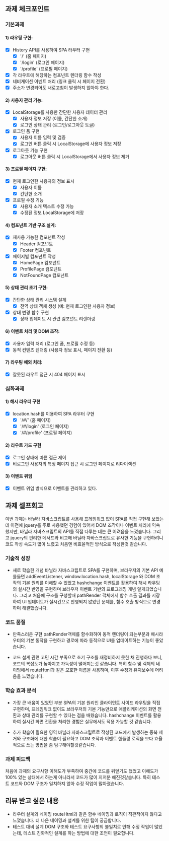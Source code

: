 ## 과제 체크포인트

### 기본과제

#### 1) 라우팅 구현:
- [x] History API를 사용하여 SPA 라우터 구현
  - [x] '/' (홈 페이지)
  - [x] '/login' (로그인 페이지)
  - [x] '/profile' (프로필 페이지)
- [x] 각 라우트에 해당하는 컴포넌트 렌더링 함수 작성
- [x] 네비게이션 이벤트 처리 (링크 클릭 시 페이지 전환)
- [x] 주소가 변경되어도 새로고침이 발생하지 않아야 한다.

#### 2) 사용자 관리 기능:
- [x] LocalStorage를 사용한 간단한 사용자 데이터 관리
  - [x] 사용자 정보 저장 (이름, 간단한 소개)
  - [x] 로그인 상태 관리 (로그인/로그아웃 토글)
- [x] 로그인 폼 구현
  - [x] 사용자 이름 입력 및 검증
  - [x] 로그인 버튼 클릭 시 LocalStorage에 사용자 정보 저장
- [x] 로그아웃 기능 구현
  - [x] 로그아웃 버튼 클릭 시 LocalStorage에서 사용자 정보 제거

#### 3) 프로필 페이지 구현:
- [x] 현재 로그인한 사용자의 정보 표시
  - [x] 사용자 이름
  - [x] 간단한 소개
- [x] 프로필 수정 기능
  - [x] 사용자 소개 텍스트 수정 가능
  - [x] 수정된 정보 LocalStorage에 저장

#### 4) 컴포넌트 기반 구조 설계:
- [x] 재사용 가능한 컴포넌트 작성
  - [x] Header 컴포넌트
  - [x] Footer 컴포넌트
- [x] 페이지별 컴포넌트 작성
  - [x] HomePage 컴포넌트
  - [x] ProfilePage 컴포넌트
  - [x] NotFoundPage 컴포넌트

#### 5) 상태 관리 초기 구현:
- [x] 간단한 상태 관리 시스템 설계
  - [x] 전역 상태 객체 생성 (예: 현재 로그인한 사용자 정보)
- [x] 상태 변경 함수 구현
  - [x] 상태 업데이트 시 관련 컴포넌트 리렌더링

#### 6) 이벤트 처리 및 DOM 조작:
- [x] 사용자 입력 처리 (로그인 폼, 프로필 수정 등)
- [x] 동적 컨텐츠 렌더링 (사용자 정보 표시, 페이지 전환 등)

#### 7) 라우팅 예외 처리:
- [x] 잘못된 라우트 접근 시 404 페이지 표시

### 심화과제

#### 1) 해시 라우터 구현
- [x] location.hash를 이용하여 SPA 라우터 구현
  - [x] '/#/' (홈 페이지)
  - [x] '/#/login' (로그인 페이지) 
  - [x] '/#/profile' (프로필 페이지)
 
#### 2) 라우트 가드 구현
- [x] 로그인 상태에 따른 접근 제어
- [x] 비로그인 사용자의 특정 페이지 접근 시 로그인 페이지로 리다이렉션

#### 3) 이벤트 위임

- [x] 이벤트 위임 방식으로 이벤트를 관리하고 있다.

## 과제 셀프회고
이번 과제는 바닐라 자바스크립트를 사용해 프레임워크 없이 SPA를 직접 구현해 보았는데 이전에 jquery를 주로 사용했던 경험이 있어서 DOM 조작이나 이벤트 처리에 익숙했지만, 바닐라 자바스크립트의 API를 직접 다루는 데는 큰 어려움을 느꼈습니다. 그리고 jquery의 편리한 메서드와 비교해 바닐라 자바스크립트로 유사한 기능을 구현하려니 코드 작성 속도가 많이 느렸고 처음엔 비효율적인 방식으로 작성한것 같습니다.
<!-- 과제에 대한 회고를 작성해주세요 -->

### 기술적 성장
- 새로 학습한 개념
  바닐라 자바스크립트로 SPA를 구현하며, 브라우저의 기본 API 예를들면 addEventListener, window.location.hash, localStorage 와 DOM 조작의 기본 원리를 이해할 수 있었고 hashchange 이벤트를 활용하여 해시 라우팅의 실시간 반영을 구현하며 브라우저 이벤트 기반의 프로그래밍 개념 알게되었습니다.
  그리고 처음에 구조를 구성할때 pathRender 객체에서 함수 호출 결과를 저장하여 UI 업데이트가 실시간으로 반영되지 않았던 문제를, 함수 호출 방식으로 변경하며 해결했습니다.
<!-- 예시
- 새로 학습한 개념
- 기존 지식의 재발견/심화
- 구현 과정에서의 기술적 도전과 해결
-->

### 코드 품질
- 만족스러운 구현
  pathRender객체를 함수화하여 동적 렌더링이 되는부분과 해시라우터의 기본 동작을 구현하고 경로에 따라 동적으로 UI를 업데이트하는 기능이 좋았습니다.

- 코드 설계 관련 고민
  시간 부족으로 초기 구조를 재정비하지 못한 채 진행하다 보니, 코드의 복잡도가 높아지고 가독성이 떨어지는것 같습니다. 특히 함수 및 객체의 네이밍에서 routeHtml과 같은 모호한 이름을 사용하며, 이후 수정과 유지보수에 어려움을 느꼈습니다.
<!-- 예시
- 특히 만족스러운 구현
- 리팩토링이 필요한 부분
- 코드 설계 관련 고민과 결정
-->

### 학습 효과 분석
- 가장 큰 배움이 있었던 부분
  SPA의 기본 원리인 클라이언트 사이드 라우팅을 직접 구현하며, 프레임워크 없이도 브라우저의 기본 기능만으로 애플리케이션의 화면 전환과 상태 관리를 구현할 수 있다는 점을 배웠습니다.
  hashchange 이벤트를 활용하여 실시간 화면 전환을 처리한 경험은 실무에서도 적용 가능할 것 같습니다.

- 추가 학습이 필요한 영역
  바닐라 자바스크립트로 작성된 코드에서 발생하는 중복 제거와 구조화에 대한 학습이 필요하고 DOM 조작과 이벤트 핸들링 로직을 보다 효율적으로 쓰는 방법을 좀 탐구해야할것같습니다.

<!-- 예시
- 가장 큰 배움이 있었던 부분
- 추가 학습이 필요한 영역
- 실무 적용 가능성
-->

### 과제 피드백
  처음에 과제의 요구사항 이해도가 부족하여 중간에 코드를 뒤엎기도 했었고 이해도가 100% 있는 상태에서 하는게 아니라서 코드가 많이 지저분 해진것같습니다. 특히 테스트 코드와 DOM 구조가 일치하지 않아 수정 작업이 많아졌습니다.
<!-- 예시
- 과제에서 모호하거나 애매했던 부분
- 과제에서 좋았던 부분
-->

## 리뷰 받고 싶은 내용
- 라우터 설계와 네이밍 
  routeHtml과 같은 함수 네이밍과 로직이 직관적이지 않다고 느꼈습니다. 더 나은 네이밍과 설계를 위한 팁이 궁금합니다.
- 테스트 대비 설계
  DOM 구조와 테스트 요구사항의 불일치로 인해 수정 작업이 많았는데, 테스트 친화적인 설계를 하는 방법에 대한 조언이 필요합니다.



<!--
피드백 받고 싶은 내용을 구체적으로 남겨주세요
모호한 요청은 피드백을 남기기 어렵습니다.

참고링크: https://chatgpt.com/share/675b6129-515c-8001-ba72-39d0fa4c7b62

모호한 질문의 예시)
- 무엇을 질문해야 할지 몰라서 코치님이 보시기에 고쳐야할것들 전반적으로 피드백 부탁드립니다.
- 코드 스타일에 대한 피드백 부탁드립니다.
- 코드 구조에 대한 피드백 부탁드립니다.
- 개념적인 오류에 대한 피드백 부탁드립니다.
- 추가 구현이 필요한 부분에 대한 피드백 부탁드립니다.

구체적인 질문의 예시)
- 파일A의 함수B와 그 안의 변수명을 보면 직관성이 떨어지는 것 같습니다. 함수와 변수 이름을 더 명확하게 지을 방법에 대해 조언해 주실 수 있나요?
- 현재 파일 단위로 코드를 분리했지만, 이번 주차 발제를 기준으로 봤을 때 모듈화나 계층화에서 부족함이 있는 것 같습니다. 특히 A와 B 부분에서 모듈화를 더 진행할지 그대로 둘지 고민하였습니다. (...구체적인 고민 사항 적기...). 코치님의 의견이 궁금합니다.
- 옵저버 패턴을 사용해 상태 관리 로직을 구현해 보려 했습니다. 제가 구현한 코드가 옵저버 패턴에 맞게 잘 구성되었는지 검토해 주시고, 보완할 부분을 제안해 주실 수 있을까요?
- 컴포넌트 A를 테스트 할 때 B와의 의존성 때문에 테스트 코드를 작성하려다 포기했습니다. A와 B의 의존성을 낮추고 테스트 가능성을 높이는 구조 개선 방안이 있을까요?
-->
